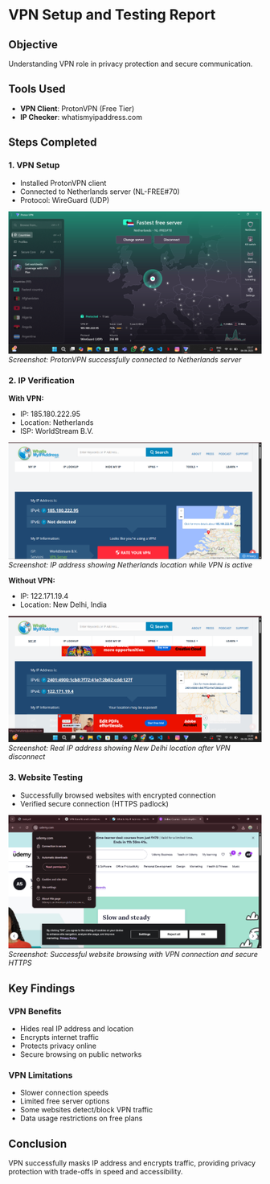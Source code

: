 # VPN Setup and Testing Report

## Objective
Understanding VPN role in privacy protection and secure communication.

## Tools Used
- **VPN Client**: ProtonVPN (Free Tier)
- **IP Checker**: whatismyipaddress.com

## Steps Completed

### 1. VPN Setup
- Installed ProtonVPN client
- Connected to Netherlands server (NL-FREE#70)
- Protocol: WireGuard (UDP)

![VPN Connected](screenshots/vpn-connected.png)
*Screenshot: ProtonVPN successfully connected to Netherlands server*

### 2. IP Verification

**With VPN:**
- IP: 185.180.222.95
- Location: Netherlands
- ISP: WorldStream B.V.

![IP with VPN](screenshots/ip-with-vpn.png)
*Screenshot: IP address showing Netherlands location while VPN is active*

**Without VPN:**
- IP: 122.171.19.4
- Location: New Delhi, India

![IP without VPN](screenshots/ip-without-vpn.png)
*Screenshot: Real IP address showing New Delhi location after VPN disconnect*

### 3. Website Testing
- Successfully browsed websites with encrypted connection
- Verified secure connection (HTTPS padlock)

![Website Browsing](screenshots/website-browsing.png)
*Screenshot: Successful website browsing with VPN connection and secure HTTPS*

## Key Findings

### VPN Benefits
-  Hides real IP address and location
-  Encrypts internet traffic
-  Protects privacy online
-  Secure browsing on public networks

### VPN Limitations
-  Slower connection speeds
-  Limited free server options
-  Some websites detect/block VPN traffic
-  Data usage restrictions on free plans


## Conclusion
VPN successfully masks IP address and encrypts traffic, providing privacy protection with trade-offs in speed and accessibility.
